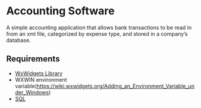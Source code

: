 # Accounting Software
A simple accounting application that allows bank transactions to be read in from an xml file, categorized by expense type, and stored in a company’s database.
## Requirements
+ [WxWidgets Library](https://www.wxwidgets.org/) 
+ WXWIN environment variable(https://wiki.wxwidgets.org/Adding_an_Environment_Variable_under_Windows)
+ [SQL](https://dev.mysql.com/)
